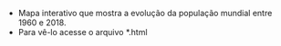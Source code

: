 * Mapa interativo que mostra a evolução da população mundial entre 1960 e 2018. 
* Para vê-lo acesse o arquivo *.html
